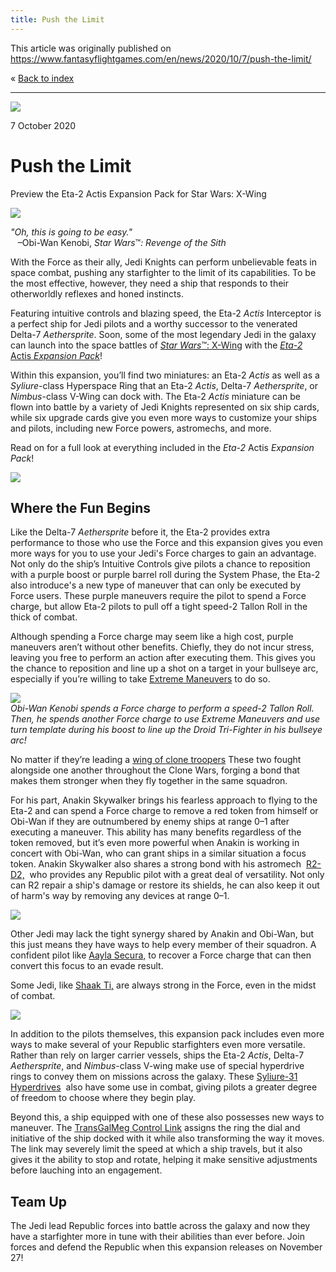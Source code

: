 ```yaml
---
title: Push the Limit
---
```


This article was originally published on https://www.fantasyflightgames.com/en/news/2020/10/7/push-the-limit/

&laquo; [Back to index](../index.md)

---

![](swz79_preview1.jpg)

7 October 2020

Push the Limit
==============

Preview the Eta-2 Actis Expansion Pack for Star Wars: X-Wing

![](swz79_box_left.png)

_"Oh, this is going to be easy."_  
   –Obi-Wan Kenobi, _Star Wars_™_: Revenge of the Sith_

With the Force as their ally, Jedi Knights can perform unbelievable feats in space combat, pushing any starfighter to the limit of its capabilities. To be the most effective, however, they need a ship that responds to their otherworldly reflexes and honed instincts.

Featuring intuitive controls and blazing speed, the Eta-2 _Actis_ Interceptor is a perfect ship for Jedi pilots and a worthy successor to the venerated Delta-7 _Aethersprite_. Soon, some of the most legendary Jedi in the galaxy can launch into the space battles of [_Star Wars_™: X-Wing](https://www.fantasyflightgames.com/en/products/x-wing-second-edition/) with the [_Eta-2_ Actis _Expansion Pack_](https://www.fantasyflightgames.com/en/products/x-wing-second-edition/products/eta-2-actis-expansion-pack/)!

Within this expansion, you’ll find two miniatures: an Eta-2 _Actis_ as well as a _Syliure_\-class Hyperspace Ring that an Eta-2 _Actis_, Delta-7 _Aethersprite_, or _Nimbus_\-class V-Wing can dock with. The Eta-2 _Actis_ miniature can be flown into battle by a variety of Jedi Knights represented on six ship cards, while six upgrade cards give you even more ways to customize your ships and pilots, including new Force powers, astromechs, and more.

Read on for a full look at everything included in the _Eta-2_ Actis _Expansion Pack_!

![](swz79_a1_ship_art.png)

Where the Fun Begins
--------------------

Like the Delta-7 _Aethersprite_ before it, the Eta-2 provides extra performance to those who use the Force and this expansion gives you even more ways for you to use your Jedi's Force charges to gain an advantage. Not only do the ship’s Intuitive Controls give pilots a chance to reposition with a purple boost or purple barrel roll during the System Phase, the Eta-2 also introduce's a new type of maneuver that can only be executed by Force users. These purple maneuvers require the pilot to spend a Force charge, but allow Eta-2 pilots to pull off a tight speed-2 Tallon Roll in the thick of combat.

Although spending a Force charge may seem like a high cost, purple maneuvers aren’t without other benefits. Chiefly, they do not incur stress, leaving you free to perform an action after executing them. This gives you the chance to reposition and line up a shot on a target in your bullseye arc, especially if you’re willing to take [Extreme Maneuvers](swz79_extreme-maneuvers.png) to do so.

![](swz79_a1_diagram.jpg)  
_Obi-Wan Kenobi spends a Force charge to perform a speed-2 Tallon Roll. Then, he spends another Force charge to use Extreme Maneuvers and use turn template during his boost to line up the Droid Tri-Fighter in his bullseye arc!_

No matter if they’re leading a [wing of clone troopers](swz79_jedi-commander2.png) These two fought alongside one another throughout the Clone Wars, forging a bond that makes them stronger when they fly together in the same squadron.

For his part, Anakin Skywalker brings his fearless approach to flying to the Eta-2 and can spend a Force charge to remove a red token from himself or Obi-Wan if they are outnumbered by enemy ships at range 0–1 after executing a maneuver. This ability has many benefits regardless of the token removed, but it’s even more powerful when Anakin is working in concert with Obi-Wan, who can grant ships in a similar situation a focus token. Anakin Skywalker also shares a strong bond with his astromech  [R2-D2,](swz79_r2d2.png)  who provides any Republic pilot with a great deal of versatility. Not only can R2 repair a ship's damage or restore its shields, he can also keep it out of harm's way by removing any devices at range 0–1.

![](swz79_a1_cardfan.png)

Other Jedi may lack the tight synergy shared by Anakin and Obi-Wan, but this just means they have ways to help every member of their squadron. A confident pilot like [Aayla Secura,](swz79_aayla-secura.png) to recover a Force charge that can then convert this focus to an evade result.

Some Jedi, like [Shaak Ti,](swz79_shaak-ti.png) are always strong in the Force, even in the midst of combat.

![](swz79_a1_art.png)

In addition to the pilots themselves, this expansion pack includes even more ways to make several of your Republic starfighters even more versatile. Rather than rely on larger carrier vessels, ships the Eta-2 _Actis_, Delta-7 _Aethersprite_, and _Nimbus_\-class V-wing make use of special hyperdrive rings to convey them on missions across the galaxy. These [Syliure-31 Hyperdrives](swz79_syliure-31_hyperdrive.png)  also have some use in combat, giving pilots a greater degree of freedom to choose where they begin play.

Beyond this, a ship equipped with one of these also possesses new ways to maneuver. The [TransGalMeg Control Link](swz79_transgalmeg-control-link.png) assigns the ring the dial and initiative of the ship docked with it while also transforming the way it moves. The link may severely limit the speed at which a ship travels, but it also gives it the ability to stop and rotate, helping it make sensitive adjustments before lauching into an engagement.

Team Up
-------

The Jedi lead Republic forces into battle across the galaxy and now they have a starfighter more in tune with their abilities than ever before. Join forces and defend the Republic when this expansion releases on November 27!

[](http://community.fantasyflightgames.com/index.php?/forum/222-x-wing/)